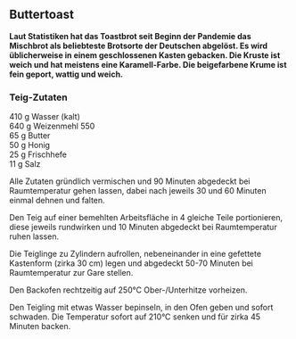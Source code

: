 ## Buttertoast

**Laut Statistiken hat das Toastbrot seit Beginn der Pandemie das Mischbrot als beliebteste Brotsorte der Deutschen abgelöst. Es wird üblicherweise in einem geschlossenen Kasten gebacken. Die Kruste ist weich und hat meistens eine Karamell-Farbe. Die beigefarbene Krume ist fein geport, wattig und weich.**

### Teig-Zutaten

410 g Wasser (kalt)  
640 g Weizenmehl 550  
65 g Butter  
50 g Honig  
25 g Frischhefe  
11 g Salz

Alle Zutaten gründlich vermischen und 90 Minuten abgedeckt bei Raumtemperatur gehen lassen, dabei nach jeweils 30 und 60 Minuten einmal dehnen und falten.

Den Teig auf einer bemehlten Arbeitsfläche in 4 gleiche Teile portionieren, diese jeweils rundwirken und 10 Minuten abgedeckt bei Raumtemperatur ruhen lassen.

Die Teiglinge zu Zylindern aufrollen, nebeneinander in eine gefettete Kastenform (zirka 30 cm) legen und abgedeckt 50-70 Minuten bei Raumtemperatur zur Gare stellen.

Den Backofen rechtzeitig auf 250°C Ober-/Unterhitze vorheizen.

Den Teigling mit etwas Wasser bepinseln, in den Ofen geben und sofort schwaden. Die Temperatur sofort auf 210°C senken und für zirka 45 Minuten backen.